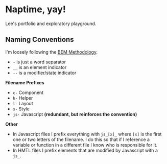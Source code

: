 # Naptime, yay!
Lee's portfolio and exploratory playground.

## Naming Conventions 
I'm loosely following the [BEM Methodology](https://webdesign.tutsplus.com/articles/an-introduction-to-the-bem-methodology--cms-19403).

- `-` is just a word separator
- `__` is an element indicator
- `--` is a modifier/state indicator 

**Filename Prefixes**
- `c-` Component
- `h-` Helper
- `l-` Layout
- `s-` Style 
- `js-` Javascript **(redundant, but reinforces the convention)**

**Other**
- In Javascript files I prefix everything with `js_[x]_` where `[x]` is the first one or two letters of the filename. I do this so that if I reference a variable or function in a different file I know who is responsible for it.
- In HMTL files I prefix elements that are modified by Javascript with a `js_`. 